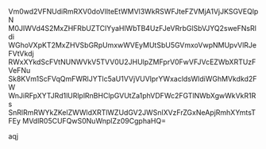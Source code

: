 Vm0wd2VFNUdiRmRXV0doVllteEtWMVl3WkRSWFJteFZVMjA1VjJKSGVEQlpN
M0JIWVd4S2MxZHFRbUZTClYyaHlWbTB4UzFJeVRrbGlSbVJYQ2sweFNsRldi
WGhoVXpKT2MxZHVSbGRpUmxwWVEyMUtSbU5GVmxoVwpNMUpvVlRJeFVtVkdj
RWxXYkdScFVtNUNWVkV5TVV0U2JHUlpZMFprV0FwVFJVcEZWbXRTUzFVeFNu
Sk8KVm1ScFVqQmFWRlJYTlc5aU1VVjVUVlprYWxacldsWldiWGhMVkdkd2FW
WnJiRFpXYTJRd1lURlplRnBHClpGVUtZa1phVDFWc2FGTlNWbXgwWkVkR1Rs
SnRlRmRWYkZKelZWWldXRTlWZUdGV2JWSnlXVzFrZGxNeApjRmhXYmtsTFEy
MVdlR05CUFQwS0NuWnplZz09CgphaHQ=

aqj